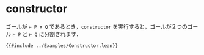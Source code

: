 # constructor

ゴールが `⊢ P ∧ Q` であるとき，`constructor` を実行すると，ゴールが２つのゴール `⊢ P` と `⊢ Q` に分割されます．

```lean
{{#include ../Examples/Constructor.lean}}
```
